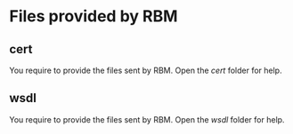 # Files provided by RBM

## cert

You require to provide the files sent by RBM. Open the _cert_ folder for help.

## wsdl

You require to provide the files sent by RBM. Open the _wsdl_ folder for help.

